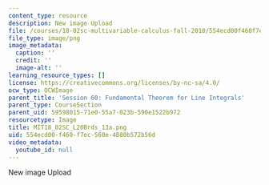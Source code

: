 ```yaml
---
content_type: resource
description: New image Upload
file: /courses/18-02sc-multivariable-calculus-fall-2010/554ecd00f460f7ec560e4880b572b56d_MIT18_02SC_L20Brds_13a.png
file_type: image/png
image_metadata:
  caption: ''
  credit: ''
  image-alt: ''
learning_resource_types: []
license: https://creativecommons.org/licenses/by-nc-sa/4.0/
ocw_type: OCWImage
parent_title: 'Session 60: Fundamental Theorem for Line Integrals'
parent_type: CourseSection
parent_uid: 59598015-71e0-55a7-023b-590e1522b972
resourcetype: Image
title: MIT18_02SC_L20Brds_13a.png
uid: 554ecd00-f460-f7ec-560e-4880b572b56d
video_metadata:
  youtube_id: null
---
```

New image Upload